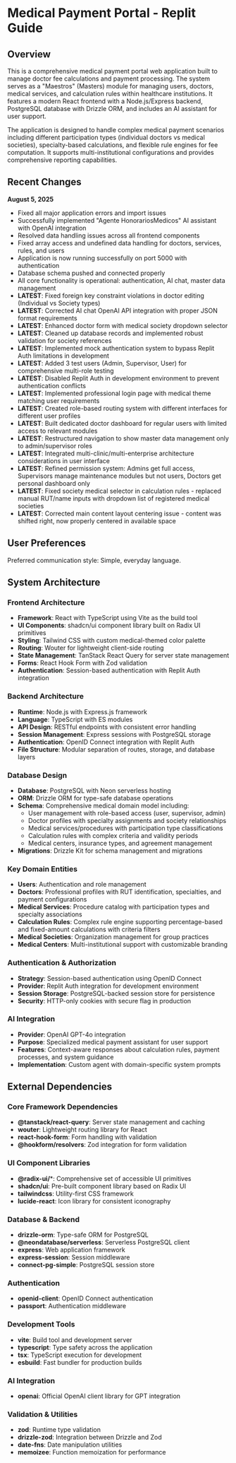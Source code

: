 # Medical Payment Portal - Replit Guide

## Overview

This is a comprehensive medical payment portal web application built to manage doctor fee calculations and payment processing. The system serves as a "Maestros" (Masters) module for managing users, doctors, medical services, and calculation rules within healthcare institutions. It features a modern React frontend with a Node.js/Express backend, PostgreSQL database with Drizzle ORM, and includes an AI assistant for user support.

The application is designed to handle complex medical payment scenarios including different participation types (individual doctors vs medical societies), specialty-based calculations, and flexible rule engines for fee computation. It supports multi-institutional configurations and provides comprehensive reporting capabilities.

## Recent Changes

**August 5, 2025**
- Fixed all major application errors and import issues
- Successfully implemented "Agente HonorariosMedicos" AI assistant with OpenAI integration
- Resolved data handling issues across all frontend components
- Fixed array access and undefined data handling for doctors, services, rules, and users
- Application is now running successfully on port 5000 with authentication
- Database schema pushed and connected properly
- All core functionality is operational: authentication, AI chat, master data management
- **LATEST**: Fixed foreign key constraint violations in doctor editing (Individual vs Society types)
- **LATEST**: Corrected AI chat OpenAI API integration with proper JSON format requirements
- **LATEST**: Enhanced doctor form with medical society dropdown selector
- **LATEST**: Cleaned up database records and implemented robust validation for society references
- **LATEST**: Implemented mock authentication system to bypass Replit Auth limitations in development
- **LATEST**: Added 3 test users (Admin, Supervisor, User) for comprehensive multi-role testing
- **LATEST**: Disabled Replit Auth in development environment to prevent authentication conflicts
- **LATEST**: Implemented professional login page with medical theme matching user requirements
- **LATEST**: Created role-based routing system with different interfaces for different user profiles
- **LATEST**: Built dedicated doctor dashboard for regular users with limited access to relevant modules
- **LATEST**: Restructured navigation to show master data management only to admin/supervisor roles
- **LATEST**: Integrated multi-clinic/multi-enterprise architecture considerations in user interface
- **LATEST**: Refined permission system: Admins get full access, Supervisors manage maintenance modules but not users, Doctors get personal dashboard only
- **LATEST**: Fixed society medical selector in calculation rules - replaced manual RUT/name inputs with dropdown list of registered medical societies
- **LATEST**: Corrected main content layout centering issue - content was shifted right, now properly centered in available space

## User Preferences

Preferred communication style: Simple, everyday language.

## System Architecture

### Frontend Architecture
- **Framework**: React with TypeScript using Vite as the build tool
- **UI Components**: shadcn/ui component library built on Radix UI primitives
- **Styling**: Tailwind CSS with custom medical-themed color palette
- **Routing**: Wouter for lightweight client-side routing
- **State Management**: TanStack React Query for server state management
- **Forms**: React Hook Form with Zod validation
- **Authentication**: Session-based authentication with Replit Auth integration

### Backend Architecture
- **Runtime**: Node.js with Express.js framework
- **Language**: TypeScript with ES modules
- **API Design**: RESTful endpoints with consistent error handling
- **Session Management**: Express sessions with PostgreSQL storage
- **Authentication**: OpenID Connect integration with Replit Auth
- **File Structure**: Modular separation of routes, storage, and database layers

### Database Design
- **Database**: PostgreSQL with Neon serverless hosting
- **ORM**: Drizzle ORM for type-safe database operations
- **Schema**: Comprehensive medical domain model including:
  - User management with role-based access (user, supervisor, admin)
  - Doctor profiles with specialty assignments and society relationships
  - Medical services/procedures with participation type classifications
  - Calculation rules with complex criteria and validity periods
  - Medical centers, insurance types, and agreement management
- **Migrations**: Drizzle Kit for schema management and migrations

### Key Domain Entities
- **Users**: Authentication and role management
- **Doctors**: Professional profiles with RUT identification, specialties, and payment configurations
- **Medical Services**: Procedure catalog with participation types and specialty associations
- **Calculation Rules**: Complex rule engine supporting percentage-based and fixed-amount calculations with criteria filters
- **Medical Societies**: Organization management for group practices
- **Medical Centers**: Multi-institutional support with customizable branding

### Authentication & Authorization
- **Strategy**: Session-based authentication using OpenID Connect
- **Provider**: Replit Auth integration for development environment
- **Session Storage**: PostgreSQL-backed session store for persistence
- **Security**: HTTP-only cookies with secure flag in production

### AI Integration
- **Provider**: OpenAI GPT-4o integration
- **Purpose**: Specialized medical payment assistant for user support
- **Features**: Context-aware responses about calculation rules, payment processes, and system guidance
- **Implementation**: Custom agent with domain-specific system prompts

## External Dependencies

### Core Framework Dependencies
- **@tanstack/react-query**: Server state management and caching
- **wouter**: Lightweight routing library for React
- **react-hook-form**: Form handling with validation
- **@hookform/resolvers**: Zod integration for form validation

### UI Component Libraries
- **@radix-ui/***: Comprehensive set of accessible UI primitives
- **shadcn/ui**: Pre-built component library based on Radix UI
- **tailwindcss**: Utility-first CSS framework
- **lucide-react**: Icon library for consistent iconography

### Database & Backend
- **drizzle-orm**: Type-safe ORM for PostgreSQL
- **@neondatabase/serverless**: Serverless PostgreSQL client
- **express**: Web application framework
- **express-session**: Session middleware
- **connect-pg-simple**: PostgreSQL session store

### Authentication
- **openid-client**: OpenID Connect authentication
- **passport**: Authentication middleware

### Development Tools
- **vite**: Build tool and development server
- **typescript**: Type safety across the application
- **tsx**: TypeScript execution for development
- **esbuild**: Fast bundler for production builds

### AI Integration
- **openai**: Official OpenAI client library for GPT integration

### Validation & Utilities
- **zod**: Runtime type validation
- **drizzle-zod**: Integration between Drizzle and Zod
- **date-fns**: Date manipulation utilities
- **memoizee**: Function memoization for performance